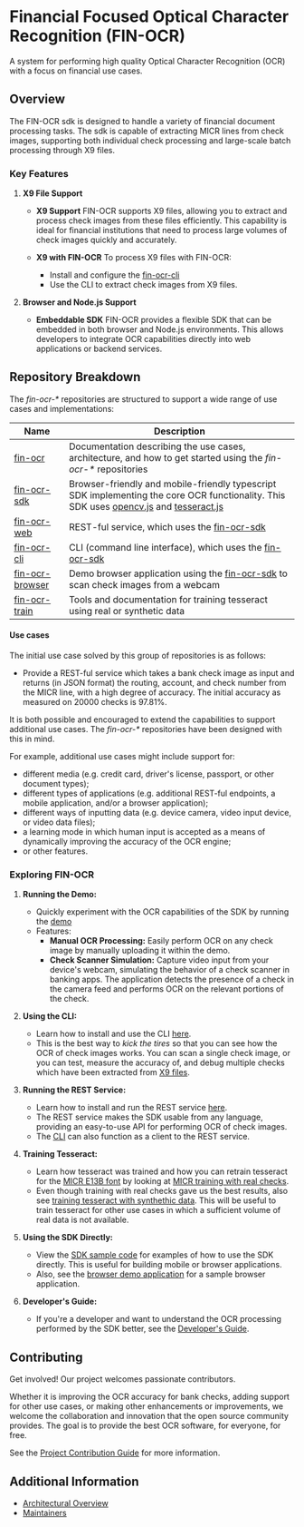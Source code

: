 
# Financial Focused Optical Character Recognition (FIN-OCR)

A system for performing high quality Optical Character Recognition (OCR) with a focus on financial use cases.

## Overview

The FIN-OCR sdk is designed to handle a variety of financial document processing tasks. The sdk is capable of extracting MICR lines from check images, supporting both individual check processing and large-scale batch processing through X9 files.

### Key Features

1. **X9 File Support**
   - **X9 Support**
     FIN-OCR supports X9 files, allowing you to extract and process check images from these files efficiently. This capability is ideal for financial institutions that need to process large volumes of check images quickly and accurately.

   - **X9 with FIN-OCR**
     To process X9 files with FIN-OCR:
     - Install and configure the [fin-ocr-cli](https://github.com/discoverfinancial/fin-ocr-cli)
     - Use the CLI to extract check images from X9 files.

2. **Browser and Node.js Support**
   - **Embeddable SDK**
     FIN-OCR provides a flexible SDK that can be embedded in both browser and Node.js environments. This allows developers to integrate OCR capabilities directly into web applications or backend services.

## Repository Breakdown

The *fin-ocr-\** repositories are structured to support a wide range of use cases and implementations:

| Name | Description |
| ---- | ----------- |
| [fin-ocr](https://github.com/discoverfinancial/fin-ocr) | Documentation describing the use cases, architecture, and how to get started using the *fin-ocr-\** repositories |
| [fin-ocr-sdk](https://github.com/discoverfinancial/fin-ocr-sdk) | Browser-friendly and mobile-friendly typescript SDK implementing the core OCR functionality.  This SDK uses [opencv.js](https://github.com/TechStark/opencv-js) and [tesseract.js](https://tesseract.projectnaptha.com/) |
| [fin-ocr-web](https://github.com/discoverfinancial/fin-ocr-web) | REST-ful service, which uses the [fin-ocr-sdk](https://github.com/discoverfinancial/fin-ocr-sdk) |
| [fin-ocr-cli](https://github.com/discoverfinancial/fin-ocr-cli) | CLI (command line interface), which uses the [fin-ocr-sdk](https://github.com/discoverfinancial/fin-ocr-sdk) |
| [fin-ocr-browser](https://github.com/discoverfinancial/fin-ocr-browser) | Demo browser application using the [fin-ocr-sdk](https://github.com/discoverfinancial/fin-ocr-sdk) to scan check images from a webcam |
| [fin-ocr-train](https://github.com/discoverfinancial/fin-ocr-train) | Tools and documentation for training tesseract using real or synthetic data |

#### Use cases
The initial use case solved by this group of repositories is as follows:

* Provide a REST-ful service which takes a bank check image as input and returns (in JSON format) the routing, account, and check number from the MICR line, with a high degree of accuracy.  The initial accuracy as measured on 20000 checks is 97.81%.

It is both possible and encouraged to extend the capabilities to support additional use cases.  The *fin-ocr-\** repositories have been designed with this in mind.

For example, additional use cases might include support for:
* different media (e.g. credit card, driver's license, passport, or other document types);
* different types of applications (e.g. additional REST-ful endpoints, a mobile application, and/or a browser application);
* different ways of inputting data (e.g. device camera, video input device, or video data files);
* a learning mode in which human input is accepted as a means of dynamically improving the accuracy of the OCR engine;
* or other features.

### Exploring FIN-OCR

1. **Running the Demo:**
   - Quickly experiment with the OCR capabilities of the SDK by running the [demo](https://github.com/discoverfinancial/fin-ocr-browser)
   - Features:
     - **Manual OCR Processing:** Easily perform OCR on any check image by manually uploading it within the demo.
     - **Check Scanner Simulation:** Capture video input from your device's webcam, simulating the behavior of a check scanner in banking apps. The application detects the presence of a check in the camera feed and performs OCR on the relevant portions of the check.

2. **Using the CLI:**
   - Learn how to install and use the CLI [here](https://github.com/discoverfinancial/fin-ocr-cli?tab=readme-ov-file#fin-ocr-cli).
   - This is the best way to *kick the tires* so that you can see how the OCR of check images works.  You can scan a single check image, or you can test, measure the accuracy of, and debug multiple checks which have been extracted from [X9 files](https://www.frbservices.org/binaries/content/assets/crsocms/financial-services/check/setup/frb-x937-standards-reference.pdf).

3. **Running the REST Service:**
   - Learn how to install and run the REST service [here](https://github.com/discoverfinancial/fin-ocr-web?tab=readme-ov-file#fin-ocr-web).
   - The REST service makes the SDK usable from any language, providing an easy-to-use API for performing OCR of check images.
   - The [CLI](https://github.com/discoverfinancial/fin-ocr-cli?tab=readme-ov-file#fin-ocr-cli) can also function as a client to the REST service.

4. **Training Tesseract:**
   - Learn how tesseract was trained and how you can retrain tesseract for the [MICR E13B font](https://en.wikipedia.org/wiki/Magnetic_ink_character_recognition#E-13B) by looking at [MICR training with real checks](https://github.com/discoverfinancial/fin-ocr-train/blob/main/real/README.md#micr-training-with-real-checks).
   - Even though training with real checks gave us the best results, also see [training tesseract with synthethic data](https://github.com/discoverfinancial/fin-ocr-train/blob/main/synthetic/README.md#tesseract-auto-training).  This will be useful to train tesseract for other use cases in which a sufficient volume of real data is not available.

5. **Using the SDK Directly:**
   - View the [SDK sample code](https://github.com/discoverfinancial/fin-ocr-sdk?tab=readme-ov-file#sample-code) for examples of how to use the SDK directly. This is useful for building mobile or browser applications.
   - Also, see the [browser demo application](https://github.com/discoverfinancial/fin-ocr-browser?tab=readme-ov-file#fin-ocr-browser-based-demo-application) for a sample browser application.

6. **Developer's Guide:**
   - If you're a developer and want to understand the OCR processing performed by the SDK better, see the [Developer's Guide](./DEV_GUIDE.md).

## Contributing

Get involved!  Our project welcomes passionate contributors.

Whether it is improving the OCR accuracy for bank checks, adding support for other use cases, or making other enhancements or improvements, we welcome the collaboration and innovation that the open source community provides.  The goal is to provide the best OCR software, for everyone, for free.

See the [Project Contribution Guide](./CONTRIBUTE.md) for more information.

## Additional Information

* [Architectural Overview](./ARCHITECTURE.md)
* [Maintainers](./MAINTAINERS.md)
